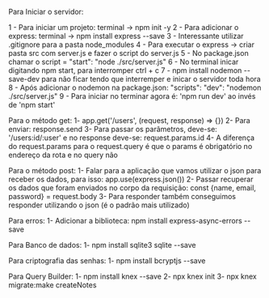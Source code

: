 Para Iniciar o servidor:

1 - Para iniciar um projeto: terminal -> npm init -y
2 - Para adicionar o express: terminal -> npm install express --save
3 - Interessante utilizar .gitignore para a pasta node_modules
4 - Para executar o express -> criar pasta src com server.js e fazer o script do server.js
5 - No package.json chamar o script = "start": "node ./src/server.js"
6 - No terminal inicar digitando npm start, para interromper ctrl + c
7 - npm install nodemon --save-dev para não ficar tendo que interremper e inicar o servidor toda hora
8 - Após adicionar o nodemon na package.json: "scripts": "dev": "nodemon ./src/server.js"
9 - Para iniciar no terminar agora é: 'npm run dev' ao invés de 'npm start'

Para o método get:
1- app.get('/users', (request, response) => {})
2- Para enviar: response.send
3- Para passar os parâmetros, deve-se: '/users:id/:user' e no response deve-se: request.params.id
4- A diferença do request.params para o request.query é que o params é obrigatório no endereço da rota e no query não

Para o método post:
1- Falar para a aplicação que vamos utilizar o json para receber os dados, para isso: app.use(express.json())
2- Passar recuperar os dados que foram enviados no corpo da requisição: const {name, email, password} = request.body
3- Para responder também conseguimos responder utilizando o json (é o padrão mais utilizado)

Para erros:
1- Adicionar a biblioteca: npm install express-async-errors --save

Para Banco de dados:
1- npm install sqlite3 sqlite --save

Para criptografia das senhas:
1- npm install bcryptjs --save

Para Query Builder:
1- npm install knex --save
2- npx knex init
3- npx knex migrate:make createNotes